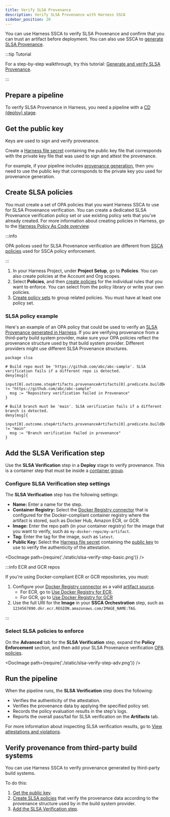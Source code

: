 ```yaml
---
title: Verify SLSA Provenance
description: Verify SLSA Provenance with Harness SSCA
sidebar_position: 20
---
```


You can use Harness SSCA to verify SLSA Provenance and confirm that you can trust an artifact before deployment. You can also use SSCA to [generate SLSA Provenance](./generate-slsa.md).

:::tip Tutorial

For a step-by-step walkthrough, try this tutorial: [Generate and verify SLSA Provenance](/tutorials/secure-supply-chain/generate-slsa).

:::

## Prepare a pipeline

To verify SLSA Provenance in Harness, you need a pipeline with a [CD (deploy) stage](/docs/continuous-delivery/get-started/key-concepts#stage).

## Get the public key

Keys are used to sign and verify provenance.

Create a [Harness file secret](/docs/platform/secrets/add-file-secrets) containing the public key file that corresponds with the private key file that was used to sign and attest the provenance.

For example, if your pipeline includes [provenance generation](./generate-slsa.md), then you need to use the public key that corresponds to the private key you used for provenance generation.

## Create SLSA policies

You must create a set of OPA policies that you want Harness SSCA to use for SLSA Provenance verification. You can create a dedicated SLSA Provenance verification policy set or use existing policy sets that you've already created. For more information about creating policies in Harness, go to the [Harness Policy As Code overview](/docs/platform/governance/policy-as-code/harness-governance-overview).

:::info

OPA polices used for SLSA Provenance verification are different from [SSCA policies](/docs/software-supply-chain-assurance/ssca-policies/create-ssca-policies) used for SSCA policy enforcement.

:::

1. In your Harness Project, under **Project Setup**, go to **Policies**. You can also create policies at the Account and Org scopes.
2. Select **Policies**, and then [create policies](/docs/platform/governance/policy-as-code/harness-governance-quickstart#create-the-policy) for the individual rules that you want to enforce. You can select from the policy library or write your own policies.
3. [Create policy sets](/docs/platform/governance/policy-as-code/harness-governance-quickstart#step-3-create-a-policy-set) to group related policies. You must have at least one policy set.

### SLSA policy example

Here's an example of an OPA policy that could be used to verify an [SLSA Provenance generated in Harness](./generate-slsa.md). If you are verifying provenance from a third-party build system provider, make sure your OPA policies reflect the provenance structure used by that build system provider. Different providers might use different SLSA Provenance structures.

```
package slsa

# Build repo must be 'https://github.com/abc/abc-sample'. SLSA verification fails if a different repo is detected.
deny[msg]{
  input[0].outcome.stepArtifacts.provenanceArtifacts[0].predicate.buildDefinition.externalParameters.codeMetadata.repositoryURL != "https://github.com/abc/abc-sample"
  msg := "Repository verification failed in Provenance"  
}

# Build branch must be 'main'. SLSA verification fails if a different branch is detected.
deny[msg]{
  input[0].outcome.stepArtifacts.provenanceArtifacts[0].predicate.buildDefinition.externalParameters.codeMetadata.branch != "main"
  msg := "Branch verification failed in provenance"  
}
```

## Add the SLSA Verification step

Use the **SLSA Verification** step in a **Deploy** stage to verify provenance. This is a container step that must be inside a [container group](/docs/continuous-delivery/x-platform-cd-features/cd-steps/containerized-steps/containerized-step-groups).

### Configure SLSA Verification step settings

The **SLSA Verification** step has the following settings:

* **Name:** Enter a name for the step.
* **Container Registry:** Select the [Docker Registry connector](/docs/platform/connectors/cloud-providers/ref-cloud-providers/docker-registry-connector-settings-reference) that is configured for the Docker-compliant container registry where the artifact is stored, such as Docker Hub, Amazon ECR, or GCR.
* **Image:** Enter the repo path (in your container registry) for the image that you want to verify, such as `my-docker-repo/my-artifact`.
* **Tag:** Enter the tag for the image, such as `latest`.
* **Public Key:** Select the [Harness file secret](/docs/platform/secrets/add-file-secrets) containing the [public key](#get-the-public-key) to use to verify the authenticity of the attestation.

<!-- ![](./static/slsa-verify-step-basic.png) -->

<DocImage path={require('./static/slsa-verify-step-basic.png')} />

:::info ECR and GCR repos

If you're using Docker-compliant ECR or GCR repositories, you must:

1. Configure your [Docker Registry connector](/docs/platform/connectors/cloud-providers/ref-cloud-providers/docker-registry-connector-settings-reference) as a valid [artifact source](/docs/continuous-delivery/x-platform-cd-features/services/artifact-sources).
   * For ECR, go to [Use Docker Registry for ECR](/docs/continuous-delivery/x-platform-cd-features/services/artifact-sources#amazon-elastic-container-registry-ecr).
   * For GCR, go to [Use Docker Registry for GCR](/docs/continuous-delivery/x-platform-cd-features/services/artifact-sources#google-container-registry-gcr)
2. Use the full URI for the **Image** in your **SSCA Orchestration** step, such as `1234567890.dkr.ecr.REGION.amazonaws.com/IMAGE_NAME:TAG`.

:::

### Select SLSA policies to enforce

On the **Advanced** tab for the **SLSA Verification** step, expand the **Policy Enforcement** section, and then add your SLSA Provenance verification [OPA policies](#create-slsa-policies).

<!-- ![](./static/slsa-verify-step-adv.png) -->

<DocImage path={require('./static/slsa-verify-step-adv.png')} />

## Run the pipeline

When the pipeline runs, the **SLSA Verification** step does the following:

* Verifies the authenticity of the attestation.
* Verifies the provenance data by applying the specified policy set.
* Records the policy evaluation results in the step's logs.
* Reports the overall pass/fail for SLSA verification on the **Artifacts** tab.

For more information about inspecting SLSA verification results, go to [View attestations and violations](../ssca-view-results.md).

## Verify provenance from third-party build systems

You can use Harness SSCA to verify provenance generated by third-party build systems.

To do this:

1. [Get the public key](#get-the-public-key).
2. [Create SLSA policies](#create-slsa-policies) that verify the provenance data according to the provenance structure used by in the build system provider.
3. [Add the SLSA Verification step](#add-the-slsa-verification-step).
